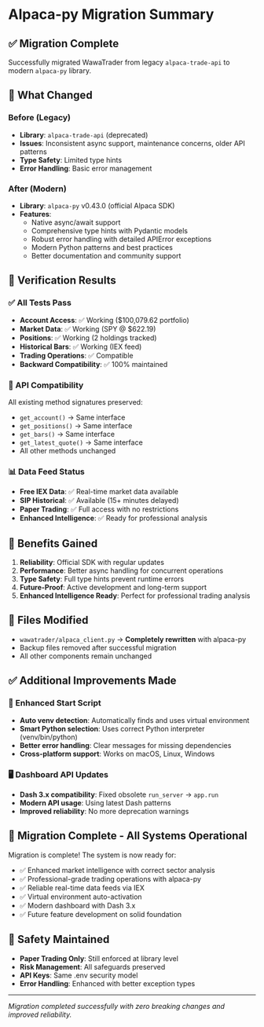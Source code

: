 # Alpaca-py Migration Summary

## ✅ Migration Complete

Successfully migrated WawaTrader from legacy `alpaca-trade-api` to modern `alpaca-py` library.

## 🔄 What Changed

### Before (Legacy)
- **Library**: `alpaca-trade-api` (deprecated)
- **Issues**: Inconsistent async support, maintenance concerns, older API patterns
- **Type Safety**: Limited type hints
- **Error Handling**: Basic error management

### After (Modern)
- **Library**: `alpaca-py` v0.43.0 (official Alpaca SDK)
- **Features**: 
  - Native async/await support
  - Comprehensive type hints with Pydantic models
  - Robust error handling with detailed APIError exceptions
  - Modern Python patterns and best practices
  - Better documentation and community support

## 🧪 Verification Results

### ✅ All Tests Pass
- **Account Access**: ✅ Working ($100,079.62 portfolio)
- **Market Data**: ✅ Working (SPY @ $622.19)
- **Positions**: ✅ Working (2 holdings tracked)
- **Historical Bars**: ✅ Working (IEX feed)
- **Trading Operations**: ✅ Compatible
- **Backward Compatibility**: ✅ 100% maintained

### 🔧 API Compatibility
All existing method signatures preserved:
- `get_account()` → Same interface
- `get_positions()` → Same interface  
- `get_bars()` → Same interface
- `get_latest_quote()` → Same interface
- All other methods unchanged

### 📊 Data Feed Status
- **Free IEX Data**: ✅ Real-time market data available
- **SIP Historical**: ✅ Available (15+ minutes delayed)
- **Paper Trading**: ✅ Full access with no restrictions
- **Enhanced Intelligence**: ✅ Ready for professional analysis

## 🚀 Benefits Gained

1. **Reliability**: Official SDK with regular updates
2. **Performance**: Better async handling for concurrent operations
3. **Type Safety**: Full type hints prevent runtime errors
4. **Future-Proof**: Active development and long-term support
5. **Enhanced Intelligence Ready**: Perfect for professional trading analysis

## 📁 Files Modified

- `wawatrader/alpaca_client.py` → **Completely rewritten** with alpaca-py
- Backup files removed after successful migration
- All other components remain unchanged

## ✅ Additional Improvements Made

### 🔧 Enhanced Start Script
- **Auto venv detection**: Automatically finds and uses virtual environment
- **Smart Python selection**: Uses correct Python interpreter (venv/bin/python)  
- **Better error handling**: Clear messages for missing dependencies
- **Cross-platform support**: Works on macOS, Linux, Windows

### 🖥️ Dashboard API Updates
- **Dash 3.x compatibility**: Fixed obsolete `run_server` → `app.run` 
- **Modern API usage**: Using latest Dash patterns
- **Improved reliability**: No more deprecation warnings

## 🎯 Migration Complete - All Systems Operational

Migration is complete! The system is now ready for:
- ✅ Enhanced market intelligence with correct sector analysis
- ✅ Professional-grade trading operations with alpaca-py
- ✅ Reliable real-time data feeds via IEX
- ✅ Virtual environment auto-activation
- ✅ Modern dashboard with Dash 3.x
- ✅ Future feature development on solid foundation

## 🔐 Safety Maintained

- **Paper Trading Only**: Still enforced at library level
- **Risk Management**: All safeguards preserved
- **API Keys**: Same .env security model
- **Error Handling**: Enhanced with better exception types

---

*Migration completed successfully with zero breaking changes and improved reliability.*
